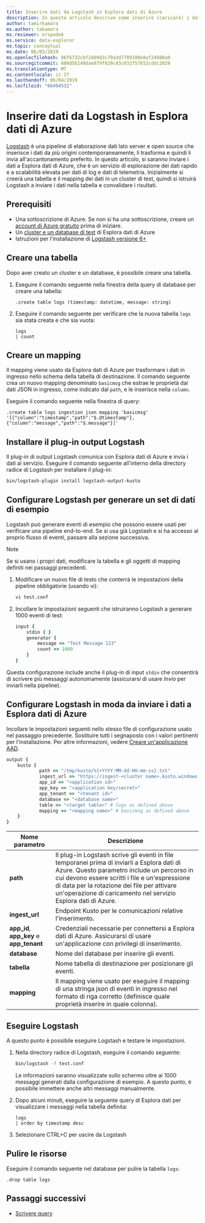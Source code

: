 ```yaml
---
title: Inserire dati da Logstash in Esplora dati di Azure
description: In questo articolo descrive come inserire (caricare) i dati in Esplora dati di Azure da Logstash
author: tamirkamara
ms.author: takamara
ms.reviewer: orspodek
ms.service: data-explorer
ms.topic: conceptual
ms.date: 06/03/2019
ms.openlocfilehash: 86f6732cbf2409d3c79a3d7709100e8af24988a0
ms.sourcegitcommit: 600d5b140dae979f029c43c033757652cddc2029
ms.translationtype: MT
ms.contentlocale: it-IT
ms.lasthandoff: 06/04/2019
ms.locfileid: "66494532"
---
```

# <a name="ingest-data-from-logstash-to-azure-data-explorer"></a>Inserire dati da Logstash in Esplora dati di Azure

[Logstash](https://www.elastic.co/products/logstash) è una pipeline di elaborazione dati lato server e open source che inserisce i dati da più origini contemporaneamente, li trasforma e quindi li invia all'accantonamento preferito. In questo articolo, si saranno inviare i dati a Esplora dati di Azure, che è un servizio di esplorazione dei dati rapido e a scalabilità elevata per dati di log e dati di telemetria. Inizialmente si creerà una tabella e il mapping dei dati in un cluster di test, quindi si istruirà Logstash a inviare i dati nella tabella e convalidare i risultati.

## <a name="prerequisites"></a>Prerequisiti

* Una sottoscrizione di Azure. Se non si ha una sottoscrizione, creare un [account di Azure gratuito](https://azure.microsoft.com/free/) prima di iniziare.
* Un [cluster e un database di test](create-cluster-database-portal.md) di Esplora dati di Azure
* Istruzioni per l'installazione di [Logstash versione 6+](https://www.elastic.co/guide/en/logstash/current/installing-logstash.html)

## <a name="create-a-table"></a>Creare una tabella

Dopo aver creato un cluster e un database, è possibile creare una tabella.

1. Eseguire il comando seguente nella finestra della query di database per creare una tabella:

    ```Kusto
    .create table logs (timestamp: datetime, message: string)
    ```

1. Eseguire il comando seguente per verificare che la nuova tabella `logs` sia stata creata e che sia vuota:
    ```Kusto
    logs
    | count
    ```

## <a name="create-a-mapping"></a>Creare un mapping

Il mapping viene usato da Esplora dati di Azure per trasformare i dati in ingresso nello schema della tabella di destinazione. Il comando seguente crea un nuovo mapping denominato `basicmsg` che estrae le proprietà dai dati JSON in ingresso, come indicato dal `path`, e le inserisce nella `column`.

Eseguire il comando seguente nella finestra di query:

```Kusto
.create table logs ingestion json mapping 'basicmsg' '[{"column":"timestamp","path":"$.@timestamp"},{"column":"message","path":"$.message"}]'
```

## <a name="install-the-logstash-output-plugin"></a>Installare il plug-in output Logstash

Il plug-in di output Logstash comunica con Esplora dati di Azure e invia i dati al servizio.
Eseguire il comando seguente all'interno della directory radice di Logstash per installare il plug-in:

```sh
bin/logstash-plugin install logstash-output-kusto
```

## <a name="configure-logstash-to-generate-a-sample-dataset"></a>Configurare Logstash per generare un set di dati di esempio

Logstash può generare eventi di esempio che possono essere usati per verificare una pipeline end-to-end.
Se si usa già Logstash e si ha accesso al proprio flusso di eventi, passare alla sezione successiva. 

> [!NOTE]
> Se si usano i propri dati, modificare la tabella e gli oggetti di mapping definiti nei passaggi precedenti.

1. Modificare un nuovo file di testo che conterrà le impostazioni della pipeline obbligatorie (usando vi):

    ```sh
    vi test.conf
    ```

1. Incollare le impostazioni seguenti che istruiranno Logstash a generare 1000 eventi di test:

    ```ruby
    input {
        stdin { }
        generator {
            message => "Test Message 123"
            count => 1000
        }
    }
    ```

Questa configurazione include anche il plug-in di input `stdin` che consentirà di scrivere più messaggi autonomamente (assicurarsi di usare *Invio* per inviarli nella pipeline).

## <a name="configure-logstash-to-send-data-to-azure-data-explorer"></a>Configurare Logstash in moda da inviare i dati a Esplora dati di Azure

Incollare le impostazioni seguenti nello stesso file di configurazione usato nel passaggio precedente. Sostituire tutti i segnaposto con i valori pertinenti per l'installazione. Per altre informazioni, vedere [Creare un'applicazione AAD](/azure/kusto/management/access-control/how-to-provision-aad-app). 

```ruby
output {
    kusto {
            path => "/tmp/kusto/%{+YYYY-MM-dd-HH-mm-ss}.txt"
            ingest_url => "https://ingest-<cluster name>.kusto.windows.net/"
            app_id => "<application id>"
            app_key => "<application key/secret>"
            app_tenant => "<tenant id>"
            database => "<database name>"
            table => "<target table>" # logs as defined above
            mapping => "<mapping name>" # basicmsg as defined above
    }
}
```

| Nome parametro | Descrizione |
| --- | --- |
| **path** | Il plug-in Logstash scrive gli eventi in file temporanei prima di inviarli a Esplora dati di Azure. Questo parametro include un percorso in cui devono essere scritti i file e un'espressione di data per la rotazione dei file per attivare un'operazione di caricamento nel servizio Esplora dati di Azure.|
| **ingest_url** | Endpoint Kusto per le comunicazioni relative l'inserimento.|
| **app_id**,  **app_key** e **app_tenant**| Credenziali necessarie per connettersi a Esplora dati di Azure. Assicurarsi di usare un'applicazione con privilegi di inserimento. |
| **database**| Nome del database per inserire gli eventi. |
| **tabella** | Nome tabella di destinazione per posizionare gli eventi. |
| **mapping** | Il mapping viene usato per eseguire il mapping di una stringa json di eventi in ingresso nel formato di riga corretto (definisce quale proprietà inserire in quale colonna). |

## <a name="run-logstash"></a>Eseguire Logstash

A questo punto è possibile eseguire Logstash e testare le impostazioni.

1. Nella directory radice di Logstash, eseguire il comando seguente:

    ```sh
    bin/logstash -f test.conf
    ```

    Le informazioni saranno visualizzate sullo schermo oltre ai 1000 messaggi generati dalla configurazione di esempio. A questo punto, è possibile immettere anche altri messaggi manualmente.

1. Dopo alcuni minuti, eseguire la seguente query di Esplora dati per visualizzare i messaggi nella tabella definita:

    ```Kusto
    logs
    | order by timestamp desc
    ```

1. Selezionare CTRL+C per uscire da Logstash

## <a name="clean-up-resources"></a>Pulire le risorse

Eseguire il comando seguente nel database per pulire la tabella `logs`:

```Kusto
.drop table logs
```

## <a name="next-steps"></a>Passaggi successivi

* [Scrivere query](write-queries.md)